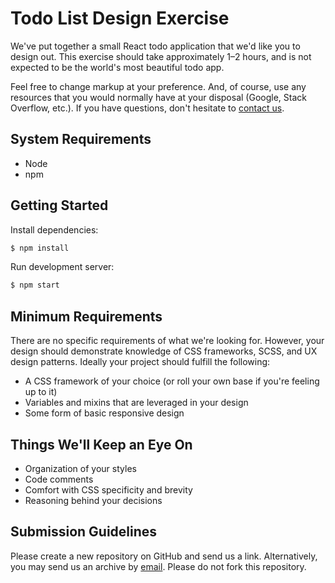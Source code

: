 # Todo List Design Exercise

We've put together a small React todo application that we'd like you to design out. This exercise should take approximately 1&ndash;2 hours, and is not expected to be the world's most beautiful todo app.

Feel free to change markup at your preference. And, of course, use any resources that you would normally have at your disposal (Google, Stack Overflow, etc.). If you have questions, don't hesitate to [contact us](mailto:developer@hellotonic.com).

## System Requirements

* Node
* npm

## Getting Started

Install dependencies:

```bash
$ npm install
```

Run development server:

```bash
$ npm start
```

## Minimum Requirements

There are no specific requirements of what we're looking for. However, your design should demonstrate knowledge of CSS frameworks, SCSS, and UX design patterns. Ideally your project should fulfill the following:

* A CSS framework of your choice (or roll your own base if you're feeling up to it)
* Variables and mixins that are leveraged in your design
* Some form of basic responsive design

## Things We'll Keep an Eye On

* Organization of your styles
* Code comments
* Comfort with CSS specificity and brevity
* Reasoning behind your decisions

## Submission Guidelines

Please create a new repository on GitHub and send us a link. Alternatively, you may send us an archive by [email](mailto:developer@hellotonic.com). Please do not fork this repository.
